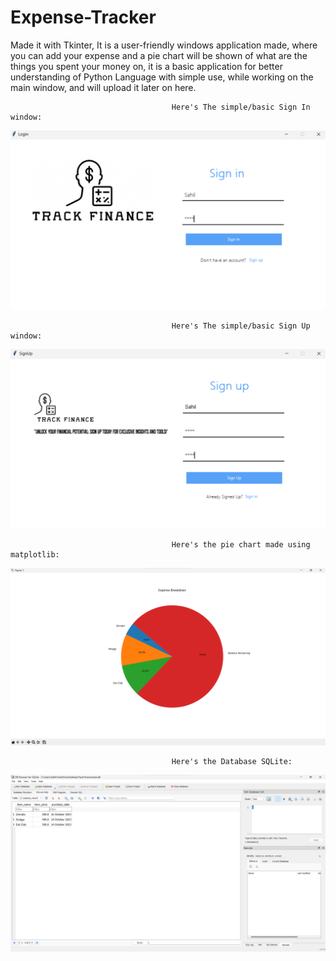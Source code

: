 # Expense-Tracker
Made it with Tkinter,
It is a user-friendly windows application made,
where you can add your expense and a pie chart will be shown of what are the things you spent your money on,
it is a basic application for better understanding of Python Language with simple use,
while working on the main window, and will upload it later on here.

                                        Here's The simple/basic Sign In window:
![Preview Image of Sign In](/SIGNIN.png)

                                        Here's The simple/basic Sign Up window:
![preview img](/SIGNUP.png)

                                        Here's the pie chart made using matplotlib:
![preview img](/PIECHART.png)

                                        Here's the Database SQLite:
![preview img](/SQLite.png)

